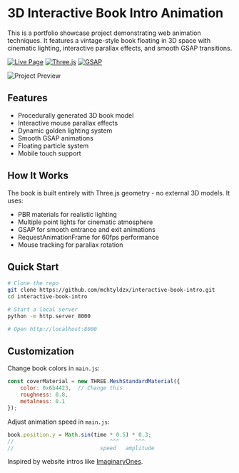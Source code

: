 # 3D Interactive Book Intro Animation

This is a portfolio showcase project demonstrating web animation techniques. It features a vintage-style book floating in 3D space with cinematic lighting, interactive parallax effects, and smooth GSAP transitions.

[![Live Page](https://img.shields.io/badge/page-live-orange?style=for-the-badge)](https://mchtyldzx.github.io/interactive-book-intro)
[![Three.js](https://img.shields.io/badge/Three.js-r128-black?style=for-the-badge&logo=three.js)](https://threejs.org/)
[![GSAP](https://img.shields.io/badge/GSAP-3.12.5-88CE02?style=for-the-badge)](https://greensock.com/gsap/)

![Project Preview](https://github.com/user-attachments/assets/7c7226fa-1e6f-4361-8d53-aa19105d4135)

## Features

- Procedurally generated 3D book model
- Interactive mouse parallax effects
- Dynamic golden lighting system
- Smooth GSAP animations
- Floating particle system
- Mobile touch support


## How It Works

The book is built entirely with Three.js geometry - no external 3D models. It uses:
- PBR materials for realistic lighting
- Multiple point lights for cinematic atmosphere
- GSAP for smooth entrance and exit animations
- RequestAnimationFrame for 60fps performance
- Mouse tracking for parallax rotation



## Quick Start

```bash
# Clone the repo
git clone https://github.com/mchtyldzx/interactive-book-intro.git
cd interactive-book-intro

# Start a local server
python -m http.server 8000

# Open http://localhost:8000
```


## Customization

Change book colors in `main.js`:
```javascript
const coverMaterial = new THREE.MeshStandardMaterial({
    color: 0x6b4423,  // Change this
    roughness: 0.8,
    metalness: 0.1
});
```

Adjust animation speed in `main.js`:
```javascript
book.position.y = Math.sin(time * 0.5) * 0.3;
//                              ^^^     ^^^
//                           speed   amplitude
```

 Inspired by website intros like [ImaginaryOnes](https://imaginaryones.com/).
